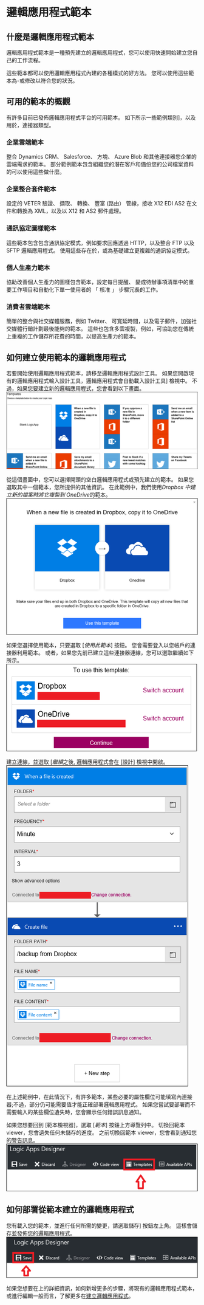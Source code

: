 <properties
 pageTitle="邏輯應用程式範本 |Microsoft Azure"
 description="瞭解如何使用預先建立的邏輯應用程式範本可協助您快速入門"
 authors="kevinlam1"
 manager="dwrede"
 editor=""
 services="app-service\logic"
 documentationCenter=""/>

<tags
    ms.service="app-service-logic"
    ms.workload="integration"
    ms.tgt_pltfrm="na"
    ms.devlang="na"
    ms.topic="article"
    ms.date="08/24/2016"
    ms.author="klam"/>

# <a name="logic-app-templates"></a>邏輯應用程式範本

## <a name="what-are-logic-app-templates"></a>什麼是邏輯應用程式範本

邏輯應用程式範本是一種預先建立的邏輯應用程式，您可以使用快速開始建立您自己的工作流程。 

這些範本都可以使用邏輯應用程式內建的各種模式的好方法。 您可以使用這些範本為-或修改以符合您的狀況。

## <a name="overview-of-available-templates"></a>可用的範本的概觀

有許多目前已發佈邏輯應用程式平台的可用範本。 如下所示一些範例類別]，以及用於，連接器類型。

### <a name="enterprise-cloud-templates"></a>企業雲端範本
整合 Dynamics CRM、 Salesforce、 方塊、 Azure Blob 和其他連接器您企業的雲端需求的範本。 部分範例範本包含組織您的潛在客戶和備份您的公司檔案資料的可以使用這些做什麼。

### <a name="enterprise-integration-pack-templates"></a>企業整合套件範本
設定的 VETER 驗證、 擷取、 轉換、 豐富 (路由） 管線，接收 X12 EDI AS2 在文件和轉換為 XML，以及以 X12 和 AS2 郵件處理。

### <a name="protocol-pattern-templates"></a>通訊協定圖樣範本
這些範本包含包含通訊協定模式，例如要求回應透過 HTTP，以及整合 FTP 以及 SFTP 邏輯應用程式。 使用這些存在於，或為基礎建立更複雜的通訊協定模式。  

### <a name="personal-productivity-templates"></a>個人生產力範本
協助改善個人生產力的圖樣包含範本，設定每日提醒、 變成待辦事項清單中的重要工作項目和自動化下單一使用者的 「 核准 」 步驟冗長的工作。

### <a name="consumer-cloud-templates"></a>消費者雲端範本
簡單的整合與社交媒體服務，例如 Twitter、 可寬延時間，以及電子郵件，加強社交媒體行銷計劃最後能夠的範本。 這些也包含多雲複製，例如，可協助您在傳統上重複的工作儲存所花費的時間，以提高生產力的範本。 

## <a name="how-to-create-a-logic-app-using-a-template"></a>如何建立使用範本的邏輯應用程式 

若要開始使用邏輯應用程式範本，請移至邏輯應用程式設計工具。 如果您開啟現有的邏輯應用程式輸入設計工具，邏輯應用程式會自動載入設計工具] 檢視中。 不過，如果您要建立新的邏輯應用程式，您會看到以下畫面。  
 ![](../../includes/media/app-service-logic-templates/template7.png)  

從這個畫面中，您可以選擇開頭的空白邏輯應用程式或預先建立的範本。 如果您選取其中一個範本，您所提供的其他資訊。 在此範例中，我們使用*Dropbox 中建立新的檔案時將它複製到 OneDrive*的範本。  
 ![](../../includes/media/app-service-logic-templates/template2.png)  

如果您選擇使用範本，只要選取 [*使用此範本*] 按鈕。 您會需要登入以您帳戶的連接器利用範本。 或者，如果您先前已建立這些連接器連線，您可以選取繼續如下所示。  
 ![](../../includes/media/app-service-logic-templates/template3.png)  

建立連線，並選取 [*繼續*之後, 邏輯應用程式會在 [設計] 檢視中開啟。  
 ![](../../includes/media/app-service-logic-templates/template4.png)  

在上述範例中，在此情況下，有許多範本，某些必要的屬性欄位可能填寫內連接器;不過，部分仍可能需要值才能正確部署邏輯應用程式。 如果您嘗試要部署而不需要輸入的某些欄位遺失時，您會顯示任何錯誤訊息通知。

如果您想要回到 [範本檢視器]，選取 [*範本*] 按鈕上方導覽列中。 切換回範本 viewer，您會遺失任何未儲存的進度。 之前切換回範本 viewer，您會看到通知您的警告訊息。  
 ![](../../includes/media/app-service-logic-templates/template5.png)  

## <a name="how-to-deploy-a-logic-app-created-from-a-template"></a>如何部署從範本建立的邏輯應用程式

您有載入您的範本，並進行任何所需的變更，請選取儲存] 按鈕左上角。 這樣會儲存並發佈您的邏輯應用程式。  
 ![](../../includes/media/app-service-logic-templates/template6.png)  

如果您想要在上的詳細資訊，如何新增更多的步驟，將現有的邏輯應用程式範本，或進行編輯一般而言，了解更多在[建立邏輯應用程式](app-service-logic-create-a-logic-app.md)。